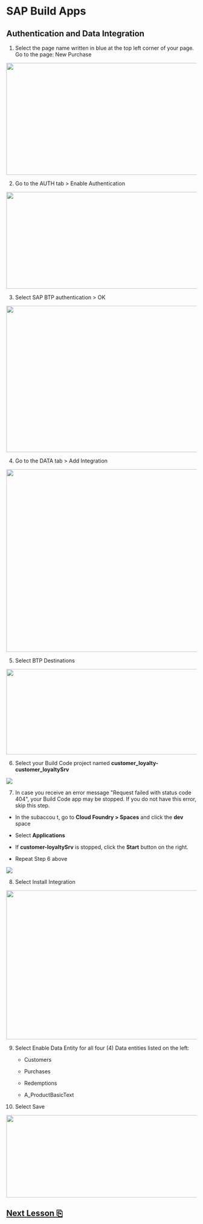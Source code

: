 # SAP Build Apps

## Authentication and Data Integration

1.  Select the page name written in blue at the top left corner of your
    page. Go to the page: New Purchase

<img src="images/image1.png"
style="width:6.5in;height:3.08333in" />

2.  Go to the AUTH tab \> Enable Authentication

<img src="images/image2.png"
style="width:6.5in;height:2.66667in" />

3.  Select SAP BTP authentication \> OK

<img src="images/image3.png"
style="width:6.5in;height:4.03125in" />

4.  Go to the DATA tab \> Add Integration

<img src="images/image4.png"
style="width:6.5in;height:5.02917in" />

5.  Select BTP Destinations

<img src="images/image5.png"
style="width:6.5in;height:2.35417in" />

6.  Select your Build Code project named **customer_loyalty-customer_loyaltySrv**

<img src="images/image6.jpg" />

7. In case you receive an error message "Request failed with status code 404", your Build Code app may be stopped. If you do not have this error, skip this step.

- In the subaccou t, go to **Cloud Foundry > Spaces** and click the **dev** space

- Select **Applications**

- If **customer-loyaltySrv** is stopped, click the **Start** button on the right.

- Repeat Step 6 above

<img src="images/image9.jpg" />

8.  Select Install Integration

<img src="images/image7.png" style="width:6.5in;height:4.11042in" />

9.  Select Enable Data Entity for all four (4) Data entities listed on
    the left:

    - Customers

    - Purchases

    - Redemptions

    - A_ProductBasicText

10.  Select Save

<img src="images/image8.png" style="width:6.5in;height:2.26528in" />

## [Next Lesson ⎘](../ex3.3/)
